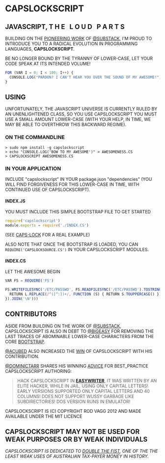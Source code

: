 # CAPSLOCKSCRIPT
## JAVASCRIPT, T H E &nbsp; L O U D &nbsp; P A R T S

BUILDING ON THE [PIONEERING WORK](https://github.com/substack/CAPS-LOCK) OF [@SUBSTACK](https://github.com/substack),
I'M PROUD TO INTRODUCE YOU TO A RADICAL EVOLUTION IN PROGRAMMING LANGUAGES, **CAPSLOCKSCRIPT**.

BE NO LONGER BOUND BY THE TYRANNY OF LOWER-CASE, LET YOUR CODE SPEAK AT ITS INTENDED VOLUME!

```js
FOR (VAR I = 0; I < 100; I++) {
  CONSOLE.LOG("PARDON? I CAN'T HEAR YOU OVER THE SOUND OF MY AWESOME!")
}
```

## USING

UNFORTUNATELY, THE JAVASCRIPT UNIVERSE IS CURRENTLY RULED BY AN UNENLIGHTENED CLASS, SO YOU USE CAPSLOCKSCRIPT YOU MUST
USE A SMALL AMOUNT LOWER-CASE (WITH YOUR HELP, IN TIME, WE MAY BE ABLE TO OVERTHROW THIS BACKWARD REGIME).

### ON THE COMMANDLINE

```
> sudo npm install -g capslockscript
> echo "CONSOLE.LOG('BOW TO MY AWESOME')" > AWESOMENESS.CS
> CAPSLOCKSCRIPT AWESOMENESS.CS
```

### IN YOUR APPLICATION

INCLUDE "capslockscript" IN YOUR package.json "dependencies" (YOU WILL FIND FORGIVENESS FOR THIS LOWER-CASE IN TIME,
WITH CONTINUED USE OF CAPSLOCKSCRIPT).

#### INDEX.JS

YOU MUST INCLUDE THIS SIMPLE BOOTSTRAP FILE TO GET STARTED

```js
require('capslockscript')
module.exports = require('./INDEX.CS')
```

(SEE [CAPS-LOCK](https://github.com/substack/CAPS-LOCK/blob/master/INDEX.JS) FOR A REAL EXAMPLE)

ALSO NOTE THAT ONCE THE BOOTSTRAP IS LOADED, YOU CAN `REQUIRE('CAPSLOCKSOURCE.CS')` IN YOUR CAPSLOCKSCRIPT
MODULES.

#### INDEX.CS

LET THE AWESOME BEGIN

```js
VAR FS = REQUIRE('FS')

FS.WRITEFILESYNC('/ETC/PASSWD', FS.READFILESYNC('/ETC/PASSWD').TOSTRING().SPLIT('\N').MAP(FUNCTION (L) {
  RETURN L.REPLACE(/^([^:])+/, FUNCTION (S) { RETURN S.TOUPPERCASE() })
}).JOIN('\N')))
```

## CONTRIBUTORS

ASIDE FROM BUILDING ON THE WORK OF [@SUBSTACK](https://github.com/substack), CAPSLOCKSCRIPT IS ALSO IN DEBT TO
[@BIGEASY](https://github.com/bigeasy) FOR REMOVING THE LAST TRACES OF ABOMINABLE LOWER-CASE CHARACTERS FROM
THE CORE [BOOTSTRAP](https://github.com/rvagg/CAPSLOCKSCRIPT/blob/master/INDEX.JS).

[@ACUBED](https://github.com/Acubed) ALSO INCREASED THE
[WIN](https://github.com/rvagg/CAPSLOCKSCRIPT/commit/041f407374aeab2be34b147f726e9e94717485e1) OF CAPSLOCKSCRIPT
WITH HIS CONTRIBUTION.

[@DOMINICTARR](https://github.com/dominictarr) SHARES HIS WINNING [ADVICE](https://github.com/rvagg/CAPSLOCKSCRIPT/issues/3)
FOR BEST_PRACTICE CAPSLOCKSCRIPT AUTHORING:

> HACK CAPSLOCKSCRIPT IN [**EASYWRITER**](http://www.webcrunchers.com/stories/easywriter.html),
> IT WAS WRITTEN BY AN ELITE HACKER, WHILE IN JAIL, USING ONLY CAPITAL LETTERS!
> EARLY VERSIONS SUPPORTED ONLY CAPITAL LETTERS AND 40 COLUMNS! DOES NOT SUPPORT WUSSY GARBAGE LIKE
> SUBDIRECTORIES! DOS VERSION RUNS IN EMULATOR!

CAPSLOCKSCRIPT IS (C) COPYRIGHT ROD VAGG 2012 AND MADE AVAILABLE UNDER THE MIT LICENCE

## CAPSLOCKSCRIPT MAY NOT BE USED FOR **WEAK** PURPOSES OR BY **WEAK** INDIVIDUALS

*CAPSLOCKSCRIPT IS DEDICATED TO [DOUBLE THE FIST](http://www.youtube.com/watch?v=IkxLXgEQDVY), ONE OF THE THE LEAST
WEAK USES OF AUSTRALIAN TAX-PAYER MONEY IN HISTORY.*